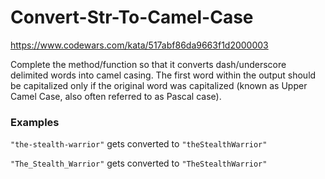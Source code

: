 # Convert-Str-To-Camel-Case

https://www.codewars.com/kata/517abf86da9663f1d2000003

Complete the method/function so that it converts dash/underscore delimited words into camel casing. The first word within the output should be capitalized only if the original word was capitalized (known as Upper Camel Case, also often referred to as Pascal case).

### Examples
```"the-stealth-warrior"``` gets converted to ```"theStealthWarrior"```

```"The_Stealth_Warrior"``` gets converted to ```"TheStealthWarrior"```
